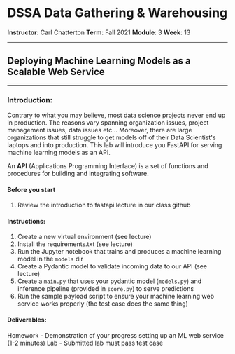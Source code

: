 # DSSA Data Gathering & Warehousing

**Instructor**: Carl Chatterton
**Term**: Fall 2021
**Module**: 3
**Week**: 13

---
## Deploying Machine Learning Models as a Scalable Web Service

---

### Introduction:
Contrary to what you may believe, most data science projects never end up in production. The reasons vary spanning organization issues, project management issues, data issues etc... Moreover, there are large organizations that still struggle to get models off of their Data Scientist's laptops and into production. This lab will introduce you FastAPI for serving machine learning models as an API. 

An __API__ (Applications Programming Interface) is a set of functions and procedures for building and integrating software.

#### Before you start
1. Review the introduction to fastapi lecture in our class github

#### Instructions:
1. Create a new virtual environment (see lecture)
1. Install the requirements.txt (see lecture)
1. Run the Jupyter notebook that trains and produces a machine learning model in the `models` dir
1. Create a Pydantic model to validate incoming data to our API (see lecture)
1. Create a `main.py` that uses your pydantic model (`models.py`) and inference pipeline (provided in `score.py`) to serve predictions
1. Run the sample payload script to ensure your machine learning web service works properly (the test case does the same thing)

#### Deliverables:
Homework - Demonstration of your progress setting up an ML web service (1-2 minutes)
Lab - Submitted lab must pass test case

